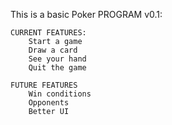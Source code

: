 This is a basic Poker PROGRAM v0.1:

    CURRENT FEATURES:
        Start a game
        Draw a card
        See your hand
        Quit the game

    FUTURE FEATURES
        Win conditions
        Opponents
        Better UI
